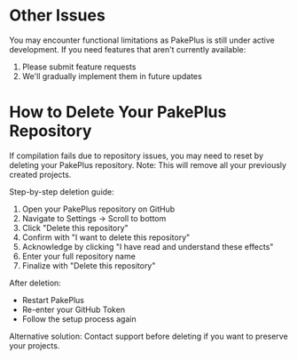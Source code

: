 # Other Issues

You may encounter functional limitations as PakePlus is still under active development. If you need features that aren't currently available:
1. Please submit feature requests
2. We'll gradually implement them in future updates

# How to Delete Your PakePlus Repository

If compilation fails due to repository issues, you may need to reset by deleting your PakePlus repository. Note: This will remove all your previously created projects.

Step-by-step deletion guide:
1. Open your PakePlus repository on GitHub
2. Navigate to Settings → Scroll to bottom
3. Click "Delete this repository"
4. Confirm with "I want to delete this repository"
5. Acknowledge by clicking "I have read and understand these effects"
6. Enter your full repository name
7. Finalize with "Delete this repository"

After deletion:
- Restart PakePlus
- Re-enter your GitHub Token
- Follow the setup process again

Alternative solution: Contact support before deleting if you want to preserve your projects.